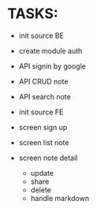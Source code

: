 # TASKS:

- init source BE
- create module auth
- API signin by google
- API CRUD note
- API search note

- init source FE
- screen sign up
- screen list note
- screen note detail
  - update
  - share
  - delete
  - handle markdown
